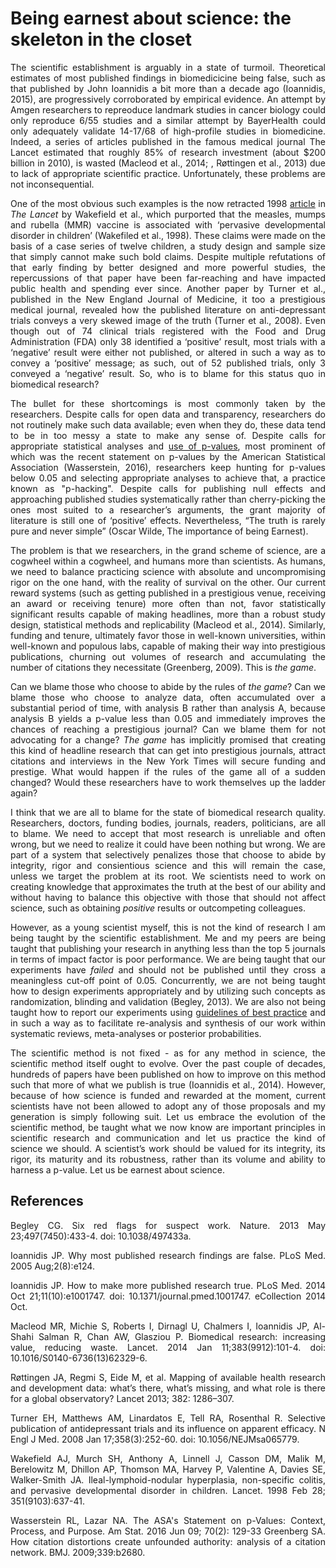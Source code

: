 # Being earnest about science: the skeleton in the closet 

<div align="justify">
 
The scientific establishment is arguably in a state of turmoil. Theoretical estimates of most published findings in biomedicicine being false, such as that published by John Ioannidis a bit more than a decade ago (Ioannidis, 2015), are progressively corroborated by empirical evidence. An attempt by Amgen researchers to repreoduce landmark studies in cancer biology could only reproduce 6/55 studies and a similar attempt by BayerHealth could only adequately validate 14-17/68 of high-profile studies in biomedicine. Indeed, a series of articles published in the famous medical journal The Lancet estimated that roughly 85% of research investment (about $200 billion in 2010), is wasted (Macleod et al., 2014; , Røttingen et al., 2013) due to lack of appropriate scientific practice. Unfortunately, these problems are not inconsequential.

One of the most obvious such examples is the now retracted 1998 [article](https://www.thelancet.com/journals/lancet/article/PIIS0140-6736(97)11096-0/abstract) in *The Lancet* by Wakefield et al., which purported that the measles, mumps and rubella (MMR) vaccine is associated with ‘pervasive developmental disorder in children’ (Wakefiled et al., 1998). These claims were made on the basis of a case series of twelve children, a study design and sample size that simply cannot make such bold claims. Despite multiple refutations of that early finding by better designed and more powerful studies, the repercussions of that paper have been far-reaching and have impacted public health and spending ever since. Another paper by Turner et al., published in the New England Journal of Medicine, it too a prestigious medical journal, revealed how the published literature on anti-depressant trials conveys a very skewed image of the truth (Turner et al., 2008). Even though out of 74 clinical trials registered with the Food and Drug Administration (FDA) only 38 identified a ‘positive’ result, most trials with a ‘negative’ result were either not published, or altered in such a way as to convey a ‘positive’ message; as such, out of 52 published trials, only 3 conveyed a ‘negative’ result. So, who is to blame for this status quo in biomedical research?

The bullet for these shortcomings is most commonly taken by the researchers. Despite calls for open data and transparency, researchers do not routinely make such data available; even when they do, these data tend to be in too messy a state to make any sense of. Despite calls for appropriate statistical analyses and [use of p-values](https://en.wikipedia.org/wiki/Misunderstandings_of_p-values), most prominent of which was the recent statement on p-values by the American Statistical Association (Wasserstein, 2016), researchers keep hunting for p-values below 0.05 and selecting appropriate analyses to achieve that, a practice known as "p-hacking". Despite calls for publishing null effects and approaching published studies systematically rather than cherry-picking the ones most suited to a researcher’s arguments, the grant majority of literature is still one of ‘positive’ effects. Nevertheless, “The truth is rarely pure and never simple” (Oscar Wilde, The importance of being Earnest). 

The problem is that we researchers, in the grand scheme of science, are a cogwheel within a cogwheel, and humans more than scientists. As humans, we need to balance practicing science with absolute and uncompromising rigor on the one hand, with the reality of survival on the other. Our current reward systems (such as getting published in a prestigious venue, receiving an award or receiving tenure) more often than not, favor statistically significant results capable of making headlines, more than a robust study design, statistical methods and replicability (Macleod et al., 2014). Similarly, funding and tenure, ultimately favor those in well-known universities, within well-known and populous labs, capable of making their way into prestigious publications, churning out volumes of research and accumulating the number of citations they necessitate (Greenberg, 2009). This is *the game*.

Can we blame those who choose to abide by the rules of *the game*? Can we blame those who choose to analyze data, often accumulated over a substantial period of time, with analysis B rather than analysis A, because analysis B yields a p-value less than 0.05 and immediately improves the chances of reaching a prestigious journal? Can we blame them for not advocating for a change? *The game* has implicitly promised that creating this kind of headline research that can get into prestigious journals, attract citations and interviews in the New York Times will secure funding and prestige. What would happen if the rules of the game all of a sudden changed? Would these researchers have to work themselves up the ladder again?

I think that we are all to blame for the state of biomedical research quality. Researchers, doctors, funding bodies, journals, readers, politicians, are all to blame. We need to accept that most research is unreliable and often wrong, but we need to realize it could have been nothing but wrong. We are part of a system that selectively penalizes those that choose to abide by integrity, rigor and consientious science and this will remain the case, unless we target the problem at its root. We scientists need to work on creating knowledge that approximates the truth at the best of our ability and without having to balance this objective with those that should not affect science, such as obtaining *positive* results or outcompeting colleagues. 

However, as a young scientist myself, this is not the kind of research I am being taught by the scientific establishment. Me and my peers are being taught that publishing your research in anything less than the top 5 journals in terms of impact factor is poor performance. We are being taught that our experiments have *failed* and should not be published until they cross a meaningless cut-off point of 0.05. Concurrently, we are not being taught how to design experiments appropriately and by utilizing such concepts as randomization, blinding and validation (Begley, 2013). We are also not being taught how to report our experiments using [guidelines of best practice](https://www.equator-network.org/reporting-guidelines/) and in such a way as to facilitate re-analysis and synthesis of our work within systematic reviews, meta-analyses or posterior probabilities.

The scientific method is not fixed - as for any method in science, the scientific method itself ought to evolve. Over the past couple of decades, hundreds of papers have been published on how to improve on this method such that more of what we publish is true (Ioannidis et al., 2014). However, because of how science is funded and rewarded at the moment, current scientists have not been allowed to adopt any of those proposals and my generation is simply following suit. Let us embrace the evolution of the scientific method, be taught what we now know are important principles in scientific research and communication and let us practice the kind of science we should. A scientist’s work should be valued for its integrity, its rigor, its maturity and its robustness, rather than its volume and ability to harness a p-value. Let us be earnest about science.

 
## References
Begley CG. Six red flags for suspect work. Nature. 2013 May 23;497(7450):433-4. doi: 10.1038/497433a.

Ioannidis JP. Why most published research findings are false. PLoS Med. 2005 Aug;2(8):e124. 

Ioannidis JP. How to make more published research true. PLoS Med. 2014 Oct 21;11(10):e1001747. doi: 10.1371/journal.pmed.1001747. eCollection 2014 Oct.

Macleod MR, Michie S, Roberts I, Dirnagl U, Chalmers I, Ioannidis JP, Al-Shahi Salman R, Chan AW, Glasziou P. Biomedical research: increasing value, reducing waste. Lancet. 2014 Jan 11;383(9912):101-4. doi: 10.1016/S0140-6736(13)62329-6. 

Røttingen JA, Regmi S, Eide M, et al. Mapping of available health research and development data: what’s there, what’s missing, and what role is there for a global observatory? Lancet 2013; 382: 1286–307.

Turner EH, Matthews AM, Linardatos E, Tell RA, Rosenthal R. Selective publication of antidepressant trials and its influence on apparent efficacy. N Engl J Med. 2008 Jan 17;358(3):252-60. doi: 10.1056/NEJMsa065779.

Wakefield AJ, Murch SH, Anthony A, Linnell J, Casson DM, Malik M, Berelowitz M, Dhillon AP, Thomson MA, Harvey P, Valentine A, Davies SE, Walker-Smith JA. Ileal-lymphoid-nodular hyperplasia, non-specific colitis, and pervasive developmental disorder in children. Lancet. 1998 Feb 28; 351(9103):637-41.

Wasserstein RL, Lazar NA. The ASA's Statement on p-Values: Context, Process, and Purpose. Am Stat. 2016 Jun 09; 70(2): 129-33
Greenberg SA. How citation distortions create unfounded authority: analysis of a citation network. BMJ. 2009;339:b2680.

</div>
